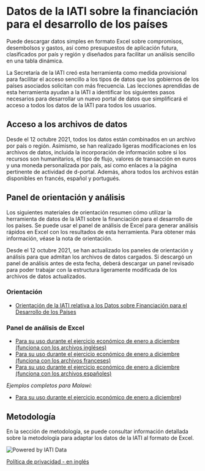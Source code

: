 # Datos de la IATI sobre la financiación para el desarrollo de los países

Puede descargar datos simples en formato Excel sobre compromisos, desembolsos y gastos, así como presupuestos de aplicación futura, clasificados por país y región y diseñados para facilitar un análisis sencillo en una tabla dinámica.

La Secretaría de la IATI creó esta herramienta como medida provisional para facilitar el acceso sencillo a los tipos de datos que los gobiernos de los países asociados solicitan con más frecuencia. Las lecciones aprendidas de esta herramienta ayudan a la IATI a identificar los siguientes pasos necesarios para desarrollar un nuevo portal de datos que simplificará el acceso a todos los datos de la IATI para todos los usuarios.

## Acceso a los archivos de datos

Desde el 12 octubre 2021, todos los datos están combinados en un archivo por país o región. Asimismo, se han realizado ligeras modificaciones en los archivos de datos, incluida la incorporación de información sobre si los recursos son humanitarios, el tipo de flujo, valores de transacción en euros y una moneda personalizada por país, así como enlaces a la página pertinente de actividad de d-portal. Además, ahora todos los archivos están disponibles en francés, español y portugués.

<DownloadFile />

## Panel de orientación y análisis

Los siguientes materiales de orientación resumen cómo utilizar la herramienta de datos de la IATI sobre la financiación para el desarrollo de los países. Se puede usar el panel de análisis de Excel para generar análisis rápidos en Excel con los resultados de esta herramienta. Para obtener más información, véase la nota de orientación.

Desde el 12 octubre 2021, se han actualizado los paneles de orientación y análisis para que admitan los archivos de datos cargados. Si descargó un panel de análisis antes de esta fecha, deberá descargar un panel revisado para poder trabajar con la estructura ligeramente modificada de los archivos de datos actualizados.


### Orientación

* [Orientación de la IATI relativa a los Datos sobre Financiación para el
Desarrollo de los Países](Orientación%20para%20la%20CDFD%20de%20IATI_v1_ES.pdf)

### Panel de análisis de Excel

* [Para su uso durante el ejercicio económico de enero a diciembre (funciona con los archivos ingléses)](/v2%20IATI%20CDFD%20Analysis%20Dashboard_Jan-Dec.xlsx)
* [Para su uso durante el ejercicio económico de enero a diciembre (funciona con los archivos franceses)](/v2%20IATI%20CDFD%20Analysis%20Dashboard_Jan-Dec_FR.xlsx)
* [Para su uso durante el ejercicio económico de enero a diciembre (funciona con los archivos españoles)](/v2%20IATI%20CDFD%20Analysis%20Dashboard_Jan-Dec_ES.xlsx)

_Ejemplos completos para Malawi:_

* [Para su uso durante el ejercicio económico de enero a diciembre](/v2%20IATI%20CDFD%20Analysis%20Dashboard_Jan-Dec_Malawi%20Example.xlsx))

## Metodología

En la sección de metodología, se puede consultar información detallada sobre la metodología para adaptar los datos de la IATI al formato de Excel.

<p class="center-logo">
	<img src="/powered-by-iati.png" alt="Powered by IATI Data" />
</p>

[Política de privacidad - en inglés](https://iatistandard.org/en/privacy-policy/)
